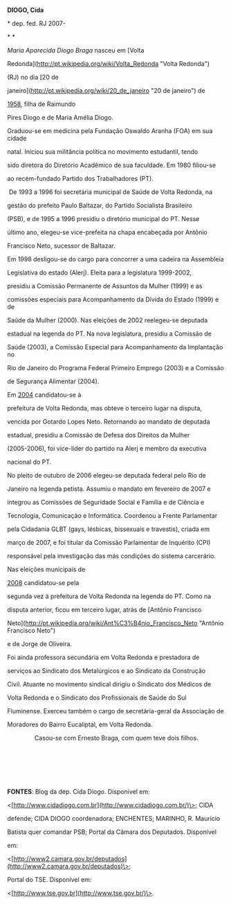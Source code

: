 **DIOGO, Cida**



\* dep. fed. RJ 2007-



* *



*Maria Aparecida Diogo Braga* nasceu em [Volta

Redonda](http://pt.wikipedia.org/wiki/Volta_Redonda "Volta Redonda")

(RJ) no dia [20 de

janeiro](http://pt.wikipedia.org/wiki/20_de_janeiro "20 de janeiro") de

[1958](http://pt.wikipedia.org/wiki/1958 "1958"), filha de Raimundo

Pires Diogo e de Maria Amélia Diogo.



Graduou-se em medicina pela Fundação Oswaldo Aranha (FOA) em sua cidade

natal. Iniciou sua militância política no movimento estudantil, tendo

sido diretora do Diretório Acadêmico de sua faculdade. Em 1980 filiou-se

ao recém-fundado Partido dos Trabalhadores (PT).



 De 1993 a 1996 foi secretária municipal de Saúde de Volta Redonda, na

gestão do prefeito Paulo Baltazar, do Partido Socialista Brasileiro

(PSB), e de 1995 a 1996 presidiu o diretório municipal do PT. Nesse

último ano, elegeu-se vice-prefeita na chapa encabeçada por Antônio

Francisco Neto, sucessor de Baltazar.



Em 1998 desligou-se do cargo para concorrer a uma cadeira na Assembleia

Legislativa do estado (Alerj). Eleita para a legislatura 1999-2002,

presidiu a Comissão Permanente de Assuntos da Mulher (1999) e as

comissões especiais para Acompanhamento da Dívida do Estado (1999) e de

Saúde da Mulher (2000). Nas eleições de 2002 reelegeu-se deputada

estadual na legenda do PT. Na nova legislatura, presidiu a Comissão de

Saúde (2003), a Comissão Especial para Acompanhamento da Implantação no

Rio de Janeiro do Programa Federal Primeiro Emprego (2003) e a Comissão

de Segurança Alimentar (2004).



Em [2004](http://pt.wikipedia.org/wiki/2004 "2004") candidatou-se à

prefeitura de Volta Redonda, mas obteve o terceiro lugar na disputa,

vencida por Gotardo Lopes Neto. Retornando ao mandato de deputada

estadual, presidiu a Comissão de Defesa dos Direitos da Mulher

(2005-2006), foi vice-líder do partido na Alerj e membro da executiva

nacional do PT.



No pleito de outubro de 2006 elegeu-se deputada federal pelo Rio de

Janeiro na legenda petista. Assumiu o mandato em fevereiro de 2007 e

integrou as Comissões de Seguridade Social e Família e de Ciência e

Tecnologia, Comunicação e Informática. Coordenou a Frente Parlamentar

pela Cidadania GLBT (gays, lésbicas, bissexuais e travestis), criada em

março de 2007, e foi titular da Comissão Parlamentar de Inquérito (CPI)

responsável pela investigação das más condições do sistema carcerário.



Nas eleições municipais de

[2008](http://pt.wikipedia.org/wiki/2008 "2008") candidatou-se pela

segunda vez à prefeitura de Volta Redonda na legenda do PT. Como na

disputa anterior, ficou em terceiro lugar, atrás de [Antônio Francisco

Neto](http://pt.wikipedia.org/wiki/Ant%C3%B4nio_Francisco_Neto "Antônio Francisco Neto")

e de Jorge de Oliveira.



Foi ainda professora secundária em Volta Redonda e prestadora de

serviços ao Sindicato dos Metalúrgicos e ao Sindicato da Construção

Civil. Atuante no movimento sindical dirigiu o Sindicato dos Médicos de

Volta Redonda e o Sindicato dos Profissionais de Saúde do Sul

Fluminense. Exerceu também o cargo de secretária-geral da Associação de

Moradores do Bairro Eucaliptal, em Volta Redonda.



                Casou-se com Ernesto Braga, com quem teve dois filhos.



 



 



 



**FONTES**: Blog da dep. Cida Diogo. Disponível em:

\<[http://www.cidadiogo.com.br](http://www.cidadiogo.com.br/)\>; CIDA

defende; CIDA DIOGO coordenadora; ENCHENTES; MARINHO, R. Maurício

Batista quer comandar PSB; Portal da Câmara dos Deputados. Disponível

em:

\<[http://www2.camara.gov.br/deputados](http://www2.camara.gov.br/deputados)\>;

Portal do TSE. Disponível em:

\<[http://www.tse.gov.br](http://www.tse.gov.br/)\>.

